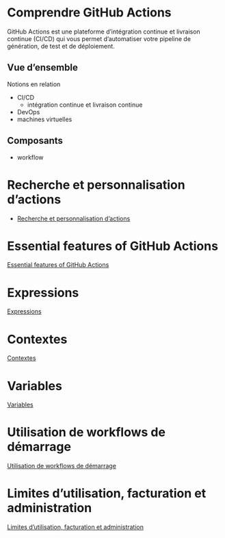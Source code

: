 # Comprendre GitHub Actions

GitHub Actions est une plateforme d’intégration continue et livraison continue (CI/CD) qui vous permet d’automatiser votre pipeline de génération, de test et de déploiement.

## Vue d’ensemble

Notions en relation 

- CI/CD
  - intégration continue et livraison continue
- DevOps 
- machines virtuelles

## Composants 
- workflow 







# Recherche et personnalisation d’actions
- [Recherche et personnalisation d’actions](https://docs.github.com/fr/actions/learn-github-actions/finding-and-customizing-actions)

# Essential features of GitHub Actions

[Essential features of GitHub Actions](https://docs.github.com/fr/actions/learn-github-actions/essential-features-of-github-actions)

# Expressions

[Expressions](https://docs.github.com/fr/actions/learn-github-actions/expressions)

# Contextes
[Contextes](https://docs.github.com/fr/actions/learn-github-actions/contexts)

# Variables
[Variables]([Variables](https://docs.github.com/fr/actions/learn-github-actions/variables))

# Utilisation de workflows de démarrage
[Utilisation de workflows de démarrage](https://docs.github.com/fr/actions/learn-github-actions/using-starter-workflows)

# Limites d’utilisation, facturation et administration
[Limites d’utilisation, facturation et administration](https://docs.github.com/fr/actions/learn-github-actions/usage-limits-billing-and-administration)